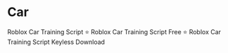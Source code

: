 # Car
Roblox Car Training Script ⭐️ Roblox Car Training Script Free ⭐️ Roblox Car Training Script Keyless Download
